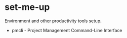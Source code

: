 # set-me-up
Environment and other productivity tools setup.

* pmcli - Project Management Command-Line Interface
